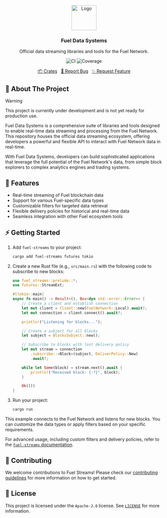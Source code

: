 <div align="center">
    <a href="https://github.com/fuellabs/data-systems">
        <img src="https://global.discourse-cdn.com/business6/uploads/fuel/original/2X/5/57d5a345cc15a64b636e0d56e042857f8a0e80b1.png" alt="Logo" width="80" height="80">
    </a>
    <h3 align="center">Fuel Data Systems</h3>
    <p align="center">
        Official data streaming libraries and tools for the Fuel Network.
    </p>
    <p align="center">
        <a href="https://github.com/FuelLabs/data-systems/actions/workflows/ci.yaml" style="text-decoration: none;">
            <img src="https://github.com/FuelLabs/data-systems/actions/workflows/ci.yaml/badge.svg?branch=main" alt="CI">
        </a>
        <a href="https://codecov.io/gh/FuelLabs/data-systems" style="text-decoration: none;">
            <img src="https://codecov.io/gh/FuelLabs/data-systems/graph/badge.svg?token=1zna00scwj" alt="Coverage">
        </a>
    </p>
    <p align="center">
        <a href="https://github.com/fuellabs/data-systems/tree/main/crates">📦 Crates</a>
        <span>&nbsp;</span>
        <a href="https://github.com/fuellabs/data-systems/issues/new?labels=bug&template=bug-report---.md">🐛 Report Bug</a>
        <span>&nbsp;</span>
        <a href="https://github.com/fuellabs/data-systems/issues/new?labels=enhancement&template=feature-request---.md">✨ Request Feature</a>
    </p>
</div>

## 📝 About The Project

> [!WARNING]
> This project is currently under development and is not yet ready for production use.

Fuel Data Systems is a comprehensive suite of libraries and tools designed to enable real-time data streaming and processing from the Fuel Network. This repository houses the official data streaming ecosystem, offering developers a powerful and flexible API to interact with Fuel Network data in real-time.

With Fuel Data Systems, developers can build sophisticated applications that leverage the full potential of the Fuel Network's data, from simple block explorers to complex analytics engines and trading systems.

## 🚀 Features

- Real-time streaming of Fuel blockchain data
- Support for various Fuel-specific data types
- Customizable filters for targeted data retrieval
- Flexible delivery policies for historical and real-time data
- Seamless integration with other Fuel ecosystem tools

## ⚡ Getting Started

1. Add `fuel-streams` to your project:

    ```sh
    cargo add fuel-streams futures tokio
    ```

2. Create a new Rust file (e.g., `src/main.rs`) with the following code to subscribe to new blocks:

    ```rust
    use fuel_streams::prelude::*;
    use futures::StreamExt;

    #[tokio::main]
    async fn main() -> Result<(), Box<dyn std::error::Error>> {
        // Create a client and establish connection
        let mut client = Client::new(FuelNetwork::Local).await?;
        let mut connection = client.connect().await?;

        println!("Listening for blocks...");

        // Create a subject for all blocks
        let subject = BlocksSubject::new();

        // Subscribe to blocks with last delivery policy
        let mut stream = connection
            .subscribe::<Block>(subject, DeliverPolicy::New)
            .await?;

        while let Some(block) = stream.next().await {
            println!("Received block: {:?}", block);
        }

        Ok(())
    }
    ```

3. Run your project:
    ```sh
    cargo run
    ```

This example connects to the Fuel Network and listens for new blocks. You can customize the data types or apply filters based on your specific requirements.

For advanced usage, including custom filters and delivery policies, refer to the [`fuel-streams` documentation](https://docs.rs/fuel-streams).

## 💪 Contributing

We welcome contributions to Fuel Streams! Please check our [contributing guidelines](CONTRIBUTING.md) for more information on how to get started.

## 📜 License

This project is licensed under the `Apache-2.0` license. See [`LICENSE`](./LICENSE) for more information.
